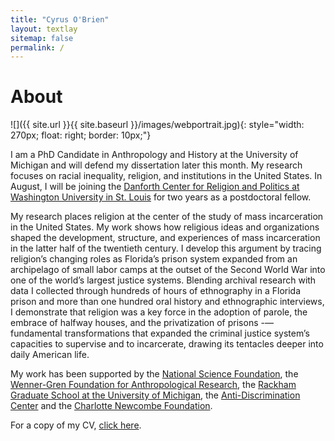```yaml
---
title: "Cyrus O'Brien"
layout: textlay
sitemap: false
permalink: /
---
```



# About
![]({{ site.url }}{{ site.baseurl }}/images/webportrait.jpg){: style="width: 270px; float: right; border: 10px;"}

I am a PhD Candidate in Anthropology and History at the University of Michigan and will defend my dissertation later this month. My research focuses on racial inequality, religion, and institutions in the United States. In August, I will be joining the [Danforth Center for Religion and Politics at Washington University in St. Louis](http://rap.wustl.edu/john-c-danforth-center-on-religion-and-politics-awards-four-postdoctoral-fellowships-for-2018-2020/) for two years as a postdoctoral fellow.

My research places religion at the center of the study of mass incarceration in the United States. My work shows how religious ideas and organizations  shaped the development, structure, and experiences of mass incarceration in the latter half of the twentieth century. I develop this argument by tracing religion’s changing roles as Florida’s prison system expanded from an archipelago of small labor camps at the outset of the Second World War into one of the world’s largest justice systems. Blending archival research with data I collected through hundreds of hours of ethnography in a Florida prison and more than one hundred oral history and ethnographic interviews, I demonstrate that religion was a key force in the adoption of parole, the embrace of halfway houses, and the privatization of prisons -— fundamental transformations that expanded the criminal justice system’s capacities to supervise and to incarcerate, drawing its tentacles deeper into daily American life.

My work has been supported by the [National Science Foundation](https://www.nsfgrfp.org), the [Wenner-Gren Foundation for Anthropological Research](http://www.wennergren.org/grantees/obrien-cyrus-james), the [Rackham Graduate School at the University of Michigan](https://www.rackham.umich.edu/blog/announcing-2016-2017-rackham-predoctoral-fellowship-winners), the [Anti-Discrimination Center](http://www.antibiaslaw.com/) and the [Charlotte Newcombe Foundation](http://woodrow.org/news/2017-newcombe-fellows-named/).

For a copy of my CV, [click here](https://drive.google.com/file/d/0BztWFCdHIreXbFpfbzJuVjhvWTA/view).
